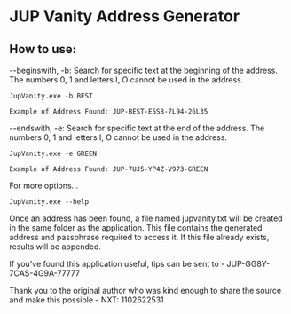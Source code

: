 # JUP Vanity Address Generator

## How to use:

--beginswith, -b:
Search for specific text at the beginning of the address. The numbers 0, 1 and letters I, O cannot be used in the address. 

```
JupVanity.exe -b BEST

Example of Address Found: JUP-BEST-E5S8-7L94-26L35
```

--endswith, -e:
Search for specific text at the end of the address. The numbers 0, 1 and letters I, O cannot be used in the address.
```
JupVanity.exe -e GREEN

Example of Address Found: JUP-7UJ5-YP4Z-V973-GREEN
```

For more options...
```
JupVanity.exe --help
```

Once an address has been found, a file named jupvanity.txt will be created in the same folder as the application.
This file contains the generated address and passphrase required to access it. If this file already exists, results will be appended.


If you've found this application useful, tips can be sent to - JUP-GG8Y-7CAS-4G9A-77777

Thank you to the original author who was kind enough to share the source and make this possible - NXT: 1102622531
